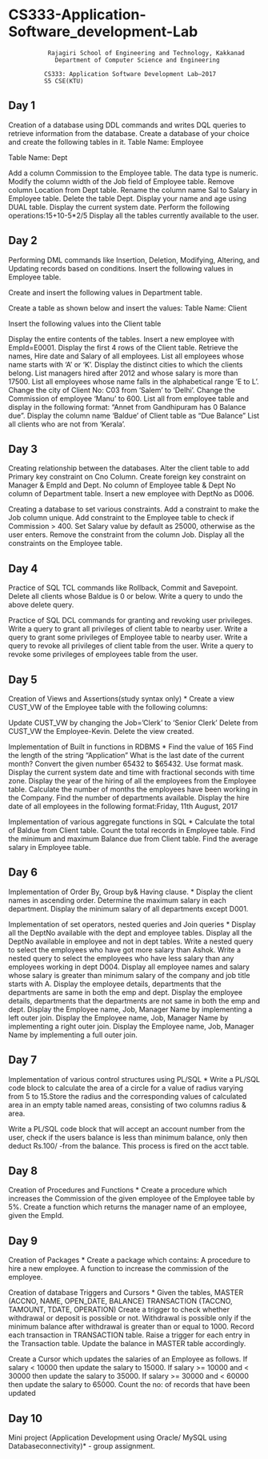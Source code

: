 # CS333-Application-Software_development-Lab

               Rajagiri School of Engineering and Technology, Kakkanad
                 Department of Computer Science and Engineering

              CS333: Application Software Development Lab–2017
              S5 CSE(KTU)

Day 1
-----

Creation of a database using DDL commands and writes DQL queries to retrieve information from the database.
Create a database of your choice and create the following tables in it.
Table Name: Employee


Table Name: Dept


Add a column Commission to the Employee table. The data type is numeric.
Modify the column width of the Job field of Employee table.
Remove column Location from Dept table. 
Rename the column name Sal to Salary in Employee table.
Delete the table Dept.
Display your name and age using DUAL table.
Display the current system date.
Perform the following operations:15+10-5*2/5
Display all the tables currently available to the user.



Day 2
-----

Performing DML commands like Insertion, Deletion, Modifying, Altering, and Updating records based on conditions.
Insert the following values in Employee table.


Create and insert the following values in Department table.



Create a table as shown below and insert the values:
Table Name: Client

Insert the following values into the Client table


Display the entire contents of the tables.
Insert a new employee with EmpId=E0001.
Display the first 4 rows of the Client table.
Retrieve the names, Hire date and Salary of all employees.
List all employees whose name starts with ‘A’ or ‘K’.
Display the distinct cities to which the clients belong.
List managers hired after 2012 and whose salary is more than 17500.
List all employees whose name falls in the alphabetical range ‘E to L’.
Change the city of Client No: C03 from ‘Salem’ to ‘Delhi’.
Change the Commission of employee ‘Manu’ to 600.
List all from employee table and display in the following format: “Annet from Gandhipuram has 0 Balance due”.
Display the column name ‘Baldue’ of Client table as “Due Balance”
List all clients who are not from ‘Kerala’.



Day 3
-----


Creating relationship between the databases.
Alter the client table to add Primary key constraint on Cno Column.
Create foreign key constraint on Manager & EmpId and Dept. No column of Employee table & Dept No column of Department  table.
Insert a new employee with DeptNo as D006.

Creating a database to set various constraints.
Add a constraint to make the Job column unique.
Add constraint to the Employee table to check if Commission > 400.
Set Salary value by default as 25000, otherwise as the user enters.
Remove the constraint from the column Job.
Display all the constraints on the Employee table.



Day 4
-----


Practice of SQL TCL commands like Rollback, Commit and Savepoint.
Delete all clients whose Baldue is 0 or below.
Write a query to undo the above delete query.

Practice of SQL DCL commands for granting and revoking user privileges.
Write a query to grant all privileges of client table to nearby user.
Write a query to grant some privileges of Employee table to nearby user.
Write a query to revoke all privileges of client table from the user.
Write a query to revoke some privileges of employees table from the user.



Day 5
-----


Creation of Views and Assertions(study syntax only) *
Create a view CUST_VW of the Employee table with the following columns:


Update CUST_VW by changing the Job=’Clerk’ to ‘Senior Clerk’
Delete from CUST_VW the Employee-Kevin.
Delete the view created.

Implementation of Built in functions in RDBMS *
Find the value of 165
Find the length of the string “Application”
What is the last date of the current month?
Convert the given number 65432 to $65432. Use format mask.
Display the current system date and time with fractional seconds with time zone.
Display the year of the hiring of all the employees from the Employee table.
Calculate the number of months the employees have been working in the Company.
Find the number of departments available.
Display the hire date of all employees in the following format:Friday, 11th August, 2017

Implementation of various aggregate functions in SQL *
Calculate the total of Baldue from Client table.
Count the total records in Employee table.
Find the minimum and maximum Balance due from Client table.
Find the average salary in Employee table.



Day 6
-----


Implementation of Order By, Group by& Having clause. *
Display the client names in ascending order.
Determine the maximum salary in each department.
Display the minimum salary of all departments except D001.

Implementation of set operators, nested queries and Join queries *
Display all the DeptNo available with the dept and employee tables.
Display all the DeptNo available in employee and not in dept tables.
Write a nested query to select the employees who have got more salary than Ashok.
Write a nested query to select the employees who have less salary than any employees working in dept D004.
Display all employee names and salary whose salary is greater than minimum salary of the company and job title starts with A.
Display the employee details, departments that the departments are same in both the emp and dept.
Display the employee details, departments that the departments are not same in both the emp and dept.
Display the Employee name, Job, Manager Name by implementing a left outer join.
Display the Employee name, Job, Manager Name by implementing a right outer join.
Display the Employee name, Job, Manager Name by implementing a full outer join.



Day 7
-----


Implementation of various control structures using PL/SQL *
Write a PL/SQL code block to calculate the area of a circle for a value of radius varying from 5 to 15.Store the radius and the corresponding values of calculated area in an empty table named areas, consisting of two columns radius & area.

Write a PL/SQL code block that will accept an account number from the user, check if the users balance is less than minimum balance, only then                            deduct Rs.100/ -from the balance. This process is fired on the acct table.



Day 8
-----


Creation of Procedures and Functions *
Create a procedure which increases the Commission of the given employee of the Employee table by 5%.
Create a function which returns the manager name of an employee, given the EmpId.



Day 9
-----


Creation of Packages *
Create a package which contains:
A procedure to hire a new employee.
A function to increase the commission of the employee.

Creation of database Triggers and Cursors *
Given the tables,
MASTER (ACCNO, NAME, OPEN_DATE, BALANCE)
TRANSACTION (TACCNO, TAMOUNT, TDATE, OPERATION)
Create a trigger to check whether withdrawal or deposit is possible or not. Withdrawal is possible only if the minimum balance after withdrawal is greater than or equal to 1000. 
Record each transaction in TRANSACTION table. Raise a trigger for each entry in the Transaction table.
Update the balance in MASTER table accordingly.

Create a Cursor which updates the salaries of an Employee as follows.
If salary < 10000 then update the salary to 15000.
If salary >= 10000 and < 30000 then update the salary to 35000.
If salary >= 30000 and < 60000 then update the salary to 65000.
Count the no: of records that have been updated



Day 10
------


Mini project (Application Development using Oracle/ MySQL using Databaseconnectivity)* - group assignment.
